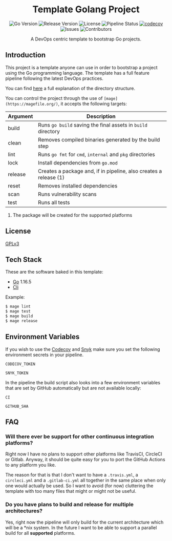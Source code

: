 <div align="center">

# Template Golang Project

![Go Version](https://img.shields.io/github/go-mod/go-version/mundoalem/template-golang-project)
![Release Version](https://img.shields.io/github/v/release/mundoalem/template-golang-project)
![License](https://img.shields.io/github/license/mundoalem/template-golang-project)
![Pipeline Status](https://github.com/mundoalem/template-golang-project/actions/workflows/pipeline.yml/badge.svg)
[![codecov](https://codecov.io/gh/mundoalem/template-golang-project/branch/main/graph/badge.svg?token=R0HJ0SAOC0)](https://codecov.io/gh/mundoalem/template-golang-project)
![Issues](https://img.shields.io/github/issues/mundoalem/template-golang-project)
![Contributors](https://img.shields.io/github/contributors/mundoalem/template-golang-project)

A DevOps centric template to bootstrap Go projects.

</div>

## Introduction

This project is a template anyone can use in order to bootstrap a project using the Go
programming language. The template has a full feature pipeline following the latest DevOps
practices.

You can find [here](https://github.com/golang-standards/project-layout)
a full explanation of the directory structure.

You can control the project through the use of `[mage](https://magefile.org/)`, it accepts
the following targets:

| Argument | Description                                                       |
| -------- | --------------------------------------------------------------    |
| build    | Runs `go build` saving the final assets in `build` directory      |
| clean    | Removes compiled binaries generated by the build step             |
| lint     | Runs `go fmt` for `cmd`, `internal` and `pkg` directories         |
| lock     | Install dependencies from `go.mod`                                |
| release  | Creates a package and, if in pipeline, also creates a release (1) |
| reset    | Removes installed dependencies                                    |
| scan     | Runs vulnerability scans                                          |
| test     | Runs all tests                                                    |

1. The package will be created for the supported platforms

## License

[GPLv3](https://choosealicense.com/licenses/gpl-3.0/)

## Tech Stack

These are the software baked in this template:

- [Go](https://www.python.org/) 1.16.5
- [Cli](github.com/mitchellh/cli)

Example:

```bash
$ mage lint
$ mage test
$ mage build
$ mage release
```

## Environment Variables

If you wish to use the [Codecov](https://www.codecov.io/) and [Snyk](https://www.snyk.io/) make
sure you set the following environment secrets in your pipeline.

`CODECOV_TOKEN`

`SNYK_TOKEN`

In the pipeline the build script also looks into a few environment variables that are set by GitHub
automatically but are not available locally:

`CI`

`GITHUB_SHA`

## FAQ

### Will there ever be support for other continuous integration platforms?

Right now I have no plans to support other platforms like TravisCI, CircleCI or
Gitlab. Anyway, it should be quite easy for you to port the GitHub Actions to
any platform you like.

The reason for that is that I don't want to have a `.travis.yml`, a
`circleci.yml` and a `.gitlab-ci.yml` all together in the same place when only
one would actually be used. So I want to avoid (for now) cluttering the
template with too many files that might or might not be useful.

### Do you have plans to build and release for multiple architectures?

Yes, right now the pipeline will only build for the current architecture which
will be a *nix system. In the future I want to be able to support a parallel
build for all **supported** platforms.
